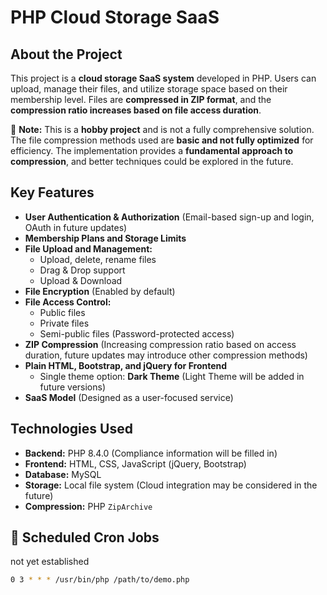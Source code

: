 # PHP Cloud Storage SaaS

## About the Project
This project is a **cloud storage SaaS system** developed in PHP. Users can upload, manage their files, and utilize storage space based on their membership level. Files are **compressed in ZIP format**, and the **compression ratio increases based on file access duration**.

🚀 **Note:** This is a **hobby project** and is not a fully comprehensive solution. The file compression methods used are **basic and not fully optimized** for efficiency. The implementation provides a **fundamental approach to compression**, and better techniques could be explored in the future.

## Key Features
- **User Authentication & Authorization** (Email-based sign-up and login, OAuth in future updates)
- **Membership Plans and Storage Limits**
- **File Upload and Management:**
  - Upload, delete, rename files
  - Drag & Drop support
  - Upload & Download
- **File Encryption** (Enabled by default)
- **File Access Control:**
  - Public files
  - Private files
  - Semi-public files (Password-protected access)
- **ZIP Compression** (Increasing compression ratio based on access duration, future updates may introduce other compression methods)
- **Plain HTML, Bootstrap, and jQuery for Frontend**
  - Single theme option: **Dark Theme** (Light Theme will be added in future versions)
- **SaaS Model** (Designed as a user-focused service)

## Technologies Used
- **Backend:** PHP 8.4.0 (Compliance information will be filled in)
- **Frontend:** HTML, CSS, JavaScript (jQuery, Bootstrap)
- **Database:** MySQL
- **Storage:** Local file system (Cloud integration may be considered in the future)
- **Compression:** PHP `ZipArchive`


## 📅 Scheduled Cron Jobs
not yet established
```bash
0 3 * * * /usr/bin/php /path/to/demo.php
